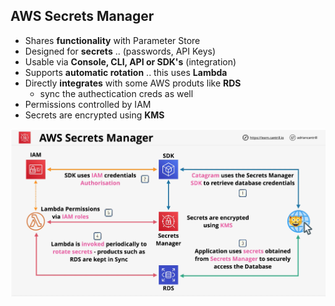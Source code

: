 ## AWS Secrets Manager
- Shares **functionality** with Parameter Store
- Designed for **secrets** .. (passwords, API Keys)
- Usable via **Console, CLI, API or SDK's** (integration)
- Supports **automatic rotation** .. this uses **Lambda**
- Directly **integrates** with some AWS produts like **RDS**
    - sync the authectication creds as well
- Permissions controlled by IAM
- Secrets are encrypted using **KMS**

![secrets-manager](secrets-manager.png)

